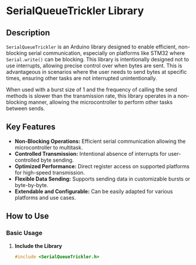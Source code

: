 # SerialQueueTrickler Library

## Description

`SerialQueueTrickler` is an Arduino library designed to enable efficient, non-blocking serial communication, especially on platforms like STM32 where `Serial.write()` can be blocking. This library is intentionally designed not to use interrupts, allowing precise control over when bytes are sent. This is advantageous in scenarios where the user needs to send bytes at specific times, ensuring other tasks are not interrupted unintentionally.

When used with a burst size of 1 and the frequency of calling the send methods is slower than the transmission rate, this library operates in a non-blocking manner, allowing the microcontroller to perform other tasks between sends.

## Key Features

- **Non-Blocking Operations:** Efficient serial communication allowing the microcontroller to multitask.
- **Controlled Transmission:** Intentional absence of interrupts for user-controlled byte sending.
- **Optimized Performance:** Direct register access on supported platforms for high-speed transmission.
- **Flexible Data Sending:** Supports sending data in customizable bursts or byte-by-byte.
- **Extendable and Configurable:** Can be easily adapted for various platforms and use cases.

## How to Use

### Basic Usage

1. **Include the Library**
   ```cpp
   #include <SerialQueueTrickler.h>
